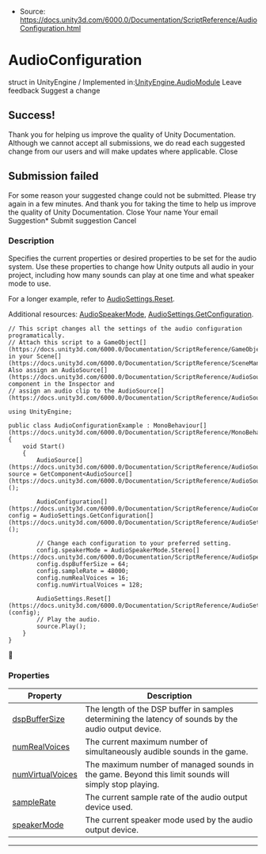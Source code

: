 * Source: https://docs.unity3d.com/6000.0/Documentation/ScriptReference/AudioConfiguration.html

# AudioConfiguration
struct in UnityEngine
/
Implemented in:[UnityEngine.AudioModule](https://docs.unity3d.com/6000.0/Documentation/ScriptReference/UnityEngine.AudioModule.html)
Leave feedback
Suggest a change
## Success!
Thank you for helping us improve the quality of Unity Documentation. Although we cannot accept all submissions, we do read each suggested change from our users and will make updates where applicable.
Close
## Submission failed
For some reason your suggested change could not be submitted. Please <a>try again</a> in a few minutes. And thank you for taking the time to help us improve the quality of Unity Documentation.
Close
Your name Your email Suggestion* Submit suggestion
Cancel
### Description
Specifies the current properties or desired properties to be set for the audio system.
Use these properties to change how Unity outputs all audio in your project, including how many sounds can play at one time and what speaker mode to use.   
  
For a longer example, refer to [AudioSettings.Reset](https://docs.unity3d.com/6000.0/Documentation/ScriptReference/AudioSettings.Reset.html).  
  
Additional resources: [AudioSpeakerMode](https://docs.unity3d.com/6000.0/Documentation/ScriptReference/AudioSpeakerMode.html), [AudioSettings.GetConfiguration](https://docs.unity3d.com/6000.0/Documentation/ScriptReference/AudioSettings.GetConfiguration.html). 
```
// This script changes all the settings of the audio configuration programatically. 
// Attach this script to a GameObject[](https://docs.unity3d.com/6000.0/Documentation/ScriptReference/GameObject.html) in your Scene[](https://docs.unity3d.com/6000.0/Documentation/ScriptReference/SceneManagement.Scene.html). Also assign an AudioSource[](https://docs.unity3d.com/6000.0/Documentation/ScriptReference/AudioSource.html) component in the Inspector and 
// assign an audio clip to the AudioSource[](https://docs.unity3d.com/6000.0/Documentation/ScriptReference/AudioSource.html).   
  
using UnityEngine;  
  
public class AudioConfigurationExample : MonoBehaviour[](https://docs.unity3d.com/6000.0/Documentation/ScriptReference/MonoBehaviour.html)
{
    void Start()
    {
        AudioSource[](https://docs.unity3d.com/6000.0/Documentation/ScriptReference/AudioSource.html) source = GetComponent<AudioSource[](https://docs.unity3d.com/6000.0/Documentation/ScriptReference/AudioSource.html)>();  
  
        AudioConfiguration[](https://docs.unity3d.com/6000.0/Documentation/ScriptReference/AudioConfiguration.html) config = AudioSettings.GetConfiguration[](https://docs.unity3d.com/6000.0/Documentation/ScriptReference/AudioSettings.GetConfiguration.html)();  
  
        // Change each configuration to your preferred setting. 
        config.speakerMode = AudioSpeakerMode.Stereo[](https://docs.unity3d.com/6000.0/Documentation/ScriptReference/AudioSpeakerMode.Stereo.html);
        config.dspBufferSize = 64;
        config.sampleRate = 48000;
        config.numRealVoices = 16;
        config.numVirtualVoices = 128;  
  
        AudioSettings.Reset[](https://docs.unity3d.com/6000.0/Documentation/ScriptReference/AudioSettings.Reset.html)(config);
        // Play the audio. 
        source.Play();
    }
}

```

### Properties
Property | Description  
---|---  
[dspBufferSize](https://docs.unity3d.com/6000.0/Documentation/ScriptReference/AudioConfiguration-dspBufferSize.html) | The length of the DSP buffer in samples determining the latency of sounds by the audio output device.  
[numRealVoices](https://docs.unity3d.com/6000.0/Documentation/ScriptReference/AudioConfiguration-numRealVoices.html) | The current maximum number of simultaneously audible sounds in the game.  
[numVirtualVoices](https://docs.unity3d.com/6000.0/Documentation/ScriptReference/AudioConfiguration-numVirtualVoices.html) | The maximum number of managed sounds in the game. Beyond this limit sounds will simply stop playing.  
[sampleRate](https://docs.unity3d.com/6000.0/Documentation/ScriptReference/AudioConfiguration-sampleRate.html) | The current sample rate of the audio output device used.  
[speakerMode](https://docs.unity3d.com/6000.0/Documentation/ScriptReference/AudioConfiguration-speakerMode.html) | The current speaker mode used by the audio output device.  
* * *
